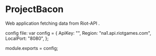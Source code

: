 # ProjectBacon
Web application fetching data from Riot-API . 

config file:
var config = {
  ApiKey: "",
  Region: "na1.api.riotgames.com",
  LocalPort: "8080",
};

module.exports = config;
